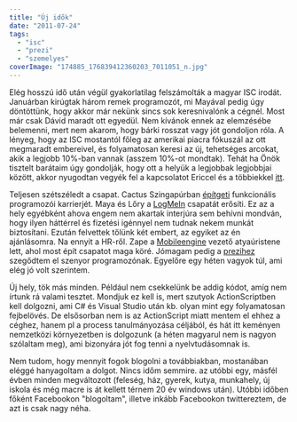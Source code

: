 ```yaml
---
title: "Új idők"
date: "2011-07-24"
tags: 
  - "isc"
  - "prezi"
  - "szemelyes"
coverImage: "174885_176839412360203_7011051_n.jpg"
---
```


Elég hosszú idő után végül gyakorlatilag felszámolták a magyar ISC irodát. Januárban kirúgtak három remek programozót, mi Mayával pedig úgy döntöttünk, hogy akkor már nekünk sincs sok keresnivalónk a cégnél. Most már csak Dávid maradt ott egyedül. Nem kívánok ennek az elemzésébe belemenni, mert nem akarom, hogy bárki rosszat vagy jót gondoljon róla. A lényeg, hogy az ISC mostantól főleg az amerikai piacra fókuszál az ott megmaradt embereivel, és folyamatosan keresi az új, tehetséges arcokat, akik a legjobb 10%-ban vannak (asszem 10%-ot mondtak). Tehát ha Önök tisztelt barátaim úgy gondolják, hogy ott a helyük a legjobbak legjobbjai között, akkor nyugodtan vegyék fel a kapcsolatot Ericcel és a többiekkel [itt](http://intentsoft.com/company/careers.html).

Teljesen szétszéledt a csapat. Cactus Szingapúrban [építgeti](http://gergo.erdi.hu/blog/2011-05-23-erkezes/) funkcionális programozói karrierjét. Maya és Lőry a [LogMeIn](https://secure.logmein.com/HU/) csapatát erősíti. Ez az a hely egyébként ahova engem nem akartak interjúra sem behívni mondván, hogy ilyen háttérrel és fizetési igénnyel nem tudnak nekem munkát biztosítani. Ezután felvettek tőlünk két embert, az egyiket az én ajánlásomra. Na ennyit a HR-ről. Zape a [Mobileengine](http://mobilengine.hu) vezető atyaúristene lett, ahol most épít csapatot maga köré. Jómagam pedig a [prezihez](http://prezi.com) szegődtem el szenyor programozónak. Egyelőre egy héten vagyok túl, ami elég jó volt szerintem.

Új hely, tök más minden. Például nem csekkelünk be addig kódot, amíg nem írtunk rá valami tesztet. Mondjuk ez kell is, mert szutyok ActionScriptben kell dolgozni, ami C# és Visual Studio után kb. olyan mint egy folyamatosan fejbelövés. De elsősorban nem is az ActionScript miatt mentem el ehhez a céghez, hanem pl a process tanulmányozása céljából, és hát itt keményen nemzetközi környezetben is dolgozunk (a héten magyarul nem is nagyon szólaltam meg), ami bizonyára jót fog tenni a nyelvtudásomnak is.

Nem tudom, hogy mennyit fogok blogolni a továbbiakban, mostanában eléggé hanyagoltam a dolgot. Nincs időm semmire. az utóbbi egy, másfél évben minden megváltozott (feleség, ház, gyerek, kutya, munkahely, új iskola és még macre is át kellett térnem 20 év windows után). Utóbbi időben főként Facebookon "blogoltam", illetve inkább Facebookon twittereztem, de azt is csak nagy néha.

